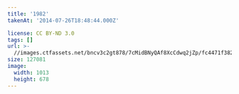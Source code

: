```yaml
---
title: '1982'
takenAt: '2014-07-26T18:48:44.000Z'

license: CC BY-ND 3.0
tags: []
url: >-
  //images.ctfassets.net/bncv3c2gt878/7cMidBNyQAf8XcCdwq2jZp/fc4471f3824bfb0eab626c80942b1c22/1982_14747739801_o
size: 127081
image:
  width: 1013
  height: 678
---
```

